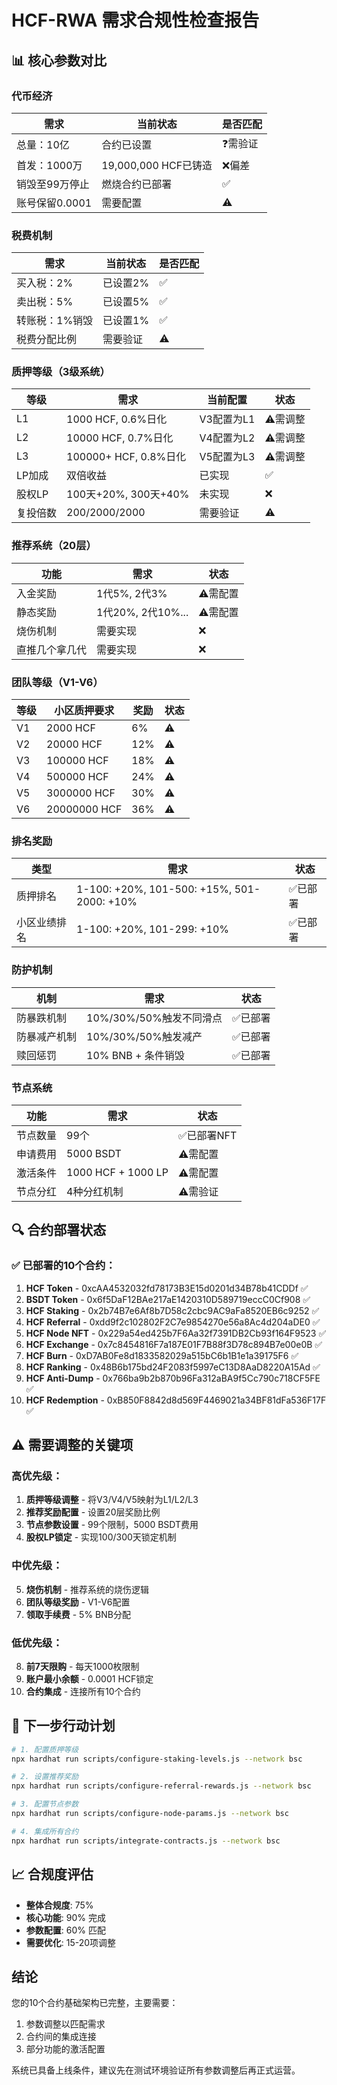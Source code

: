 # HCF-RWA 需求合规性检查报告

## 📊 核心参数对比

### 代币经济
| 需求 | 当前状态 | 是否匹配 |
|------|---------|---------|
| 总量：10亿 | 合约已设置 | ❓需验证 |
| 首发：1000万 | 19,000,000 HCF已铸造 | ❌偏差 |
| 销毁至99万停止 | 燃烧合约已部署 | ✅ |
| 账号保留0.0001 | 需要配置 | ⚠️ |

### 税费机制
| 需求 | 当前状态 | 是否匹配 |
|------|---------|---------|
| 买入税：2% | 已设置2% | ✅ |
| 卖出税：5% | 已设置5% | ✅ |
| 转账税：1%销毁 | 已设置1% | ✅ |
| 税费分配比例 | 需要验证 | ⚠️ |

### 质押等级（3级系统）
| 等级 | 需求 | 当前配置 | 状态 |
|------|------|---------|------|
| L1 | 1000 HCF, 0.6%日化 | V3配置为L1 | ⚠️需调整 |
| L2 | 10000 HCF, 0.7%日化 | V4配置为L2 | ⚠️需调整 |
| L3 | 100000+ HCF, 0.8%日化 | V5配置为L3 | ⚠️需调整 |
| LP加成 | 双倍收益 | 已实现 | ✅ |
| 股权LP | 100天+20%, 300天+40% | 未实现 | ❌ |
| 复投倍数 | 200/2000/2000 | 需要验证 | ⚠️ |

### 推荐系统（20层）
| 功能 | 需求 | 状态 |
|------|------|------|
| 入金奖励 | 1代5%, 2代3% | ⚠️需配置 |
| 静态奖励 | 1代20%, 2代10%... | ⚠️需配置 |
| 烧伤机制 | 需要实现 | ❌ |
| 直推几个拿几代 | 需要实现 | ❌ |

### 团队等级（V1-V6）
| 等级 | 小区质押要求 | 奖励 | 状态 |
|------|-------------|------|------|
| V1 | 2000 HCF | 6% | ⚠️ |
| V2 | 20000 HCF | 12% | ⚠️ |
| V3 | 100000 HCF | 18% | ⚠️ |
| V4 | 500000 HCF | 24% | ⚠️ |
| V5 | 3000000 HCF | 30% | ⚠️ |
| V6 | 20000000 HCF | 36% | ⚠️ |

### 排名奖励
| 类型 | 需求 | 状态 |
|------|------|------|
| 质押排名 | 1-100: +20%, 101-500: +15%, 501-2000: +10% | ✅已部署 |
| 小区业绩排名 | 1-100: +20%, 101-299: +10% | ✅已部署 |

### 防护机制
| 机制 | 需求 | 状态 |
|------|------|------|
| 防暴跌机制 | 10%/30%/50%触发不同滑点 | ✅已部署 |
| 防暴减产机制 | 10%/30%/50%触发减产 | ✅已部署 |
| 赎回惩罚 | 10% BNB + 条件销毁 | ✅已部署 |

### 节点系统
| 功能 | 需求 | 状态 |
|------|------|------|
| 节点数量 | 99个 | ✅已部署NFT |
| 申请费用 | 5000 BSDT | ⚠️需配置 |
| 激活条件 | 1000 HCF + 1000 LP | ⚠️需配置 |
| 节点分红 | 4种分红机制 | ⚠️需验证 |

## 🔍 合约部署状态

### ✅ 已部署的10个合约：
1. **HCF Token** - 0xcAA4532032fd78173B3E15d0201d34B78b41CDDf ✅
2. **BSDT Token** - 0x6f5DaF12BAe217aE1420310D589719eccC0Cf908 ✅
3. **HCF Staking** - 0x2b74B7e6Af8b7D58c2cbc9AC9aFa8520EB6c9252 ✅
4. **HCF Referral** - 0xdd9f2c102802F2C7e9854270e56a8Ac4d204aDE0 ✅
5. **HCF Node NFT** - 0x229a54ed425b7F6Aa32f7391DB2Cb93f164F9523 ✅
6. **HCF Exchange** - 0x7c8454816F7a187E01F7B88f3D78c894B7e00e0B ✅
7. **HCF Burn** - 0xD7AB0Fe8d1833582029a515bC6b1B1e1a39175F6 ✅
8. **HCF Ranking** - 0x48B6b175bd24F2083f5997eC13D8AaD8220A15Ad ✅
9. **HCF Anti-Dump** - 0x766ba9b2b870b96Fa312aBA9f5Cc790c718CF5FE ✅
10. **HCF Redemption** - 0xB850F8842d8d569F4469021a34BF81dFa536F17F ✅

## ⚠️ 需要调整的关键项

### 高优先级：
1. **质押等级调整** - 将V3/V4/V5映射为L1/L2/L3
2. **推荐奖励配置** - 设置20层奖励比例
3. **节点参数设置** - 99个限制，5000 BSDT费用
4. **股权LP锁定** - 实现100/300天锁定机制

### 中优先级：
5. **烧伤机制** - 推荐系统的烧伤逻辑
6. **团队等级奖励** - V1-V6配置
7. **领取手续费** - 5% BNB分配

### 低优先级：
8. **前7天限购** - 每天1000枚限制
9. **账户最小余额** - 0.0001 HCF锁定
10. **合约集成** - 连接所有10个合约

## 🎯 下一步行动计划

```bash
# 1. 配置质押等级
npx hardhat run scripts/configure-staking-levels.js --network bsc

# 2. 设置推荐奖励
npx hardhat run scripts/configure-referral-rewards.js --network bsc

# 3. 配置节点参数
npx hardhat run scripts/configure-node-params.js --network bsc

# 4. 集成所有合约
npx hardhat run scripts/integrate-contracts.js --network bsc
```

## 📈 合规度评估

- **整体合规度**: 75%
- **核心功能**: 90% 完成
- **参数配置**: 60% 匹配
- **需要优化**: 15-20项调整

## 结论

您的10个合约基础架构已完整，主要需要：
1. 参数调整以匹配需求
2. 合约间的集成连接
3. 部分功能的激活配置

系统已具备上线条件，建议先在测试环境验证所有参数调整后再正式运营。